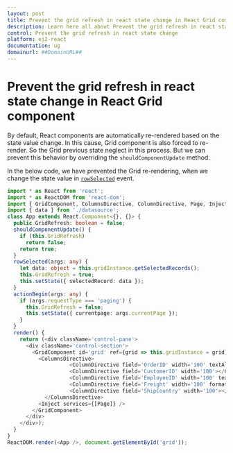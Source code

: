 ```yaml
---
layout: post
title: Prevent the grid refresh in react state change in React Grid component | Syncfusion
description: Learn here all about Prevent the grid refresh in react state change in Syncfusion React Grid component of Syncfusion Essential JS 2 and more.
control: Prevent the grid refresh in react state change 
platform: ej2-react
documentation: ug
domainurl: ##DomainURL##
---
```


# Prevent the grid refresh in react state change in React Grid component

By default, React components are automatically re-rendered based on the state value change. In this cause, Grid component is also forced to re-render. So the Grid previous state neglect in this process. But we can prevent this behavior by overriding the `shouldComponentUpdate` method.

In the below code, we have prevented the Grid re-rendering, when we change the state value in [`rowSelected`](https://ej2.syncfusion.com/angular/documentation/api/grid/#rowselected) event.

```typescript
import * as React from 'react';
import * as ReactDOM from 'react-dom';
import { GridComponent, ColumnsDirective, ColumnDirective, Page, Inject } from '@syncfusion/ej2-react-grids';
import { data } from './datasource';
class App extends React.Component<{}, {}> {
  public GridRefresh: boolean = false;
  shouldComponentUpdate() {
    if (this.GridRefresh)
      return false;
    return true;
  }
  rowSelected(args: any) {
    let data: object = this.gridInstance.getSelectedRecords();
    this.GridRefresh = true;
    this.setState({ selectedRecord: data });
  }
  actionBegin(args: any) {
    if (args.requestType === 'paging') {
      this.GridRefresh = false;
      this.setState({ currentpage: args.currentPage });
    }
  }
  render() {
    return (<div className='control-pane'>
      <div className='control-section'>
        <GridComponent id='grid' ref={grid => this.gridInstance = grid} dataSource={orderDetails} allowPaging={true} selectionSettings={this.selectionsettings} rowSelected={this.rowSelected.bind(this)} ref={grid => this.gridInstance = grid} actionBegin={this.actionBegin.bind(this)}>
          <ColumnsDirective>
                    <ColumnDirective field='OrderID' width='100' textAlign="Right"></ColumnDirective>
                    <ColumnDirective field='CustomerID' width='100'></ColumnDirective>
                    <ColumnDirective field='EmployeeID' width='100' textAlign="Right"></ColumnDirective>
                    <ColumnDirective field='Freight' width='100' format="C2" textAlign="Right"></ColumnDirective>
                    <ColumnDirective field='ShipCountry' width='100'></ColumnDirective>
            </ColumnsDirective>
          <Inject services={[Page]} />
        </GridComponent>
      </div>
    </div>);
  }
}
ReactDOM.render(<App />, document.getElementById('grid'));
```